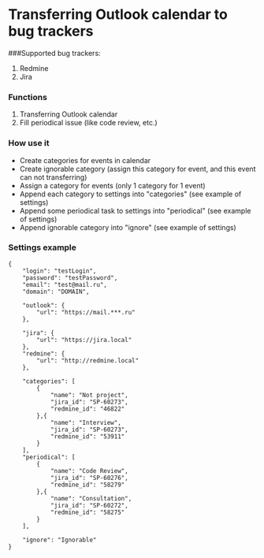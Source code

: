 # Transferring Outlook calendar to bug trackers


###Supported bug trackers:
1. Redmine
2. Jira

### Functions 

1. Transferring Outlook calendar 
2. Fill periodical issue (like code review, etc.)

### How use it
* Create categories for events in calendar
* Create ignorable category (assign this category for event, and this event can not transferring)
* Assign a category for events (only 1 category for 1 event)
* Append each category to settings into "categories" (see example of settings)
* Append some periodical task to settings into "periodical" (see example of settings)
* Append ignorable category into "ignore" (see example of settings)

### Settings example

```
{
    "login": "testLogin",
    "password": "testPassword",
    "email": "test@mail.ru",
    "domain": "DOMAIN",

    "outlook": {
        "url": "https://mail.***.ru"
    },

    "jira": {
        "url": "https://jira.local"
    },
    "redmine": {
        "url": "http://redmine.local"
    },

    "categories": [
        {
            "name": "Not project",
            "jira_id": "SP-60273",
            "redmine_id": "46822"
        },{
            "name": "Interview",
            "jira_id": "SP-60273",
            "redmine_id": "53911"
        }
    ],
    "periodical": [
        {
            "name": "Code Review",
            "jira_id": "SP-60276",
            "redmine_id": "58279"
        },{
            "name": "Consultation",
            "jira_id": "SP-60272",
            "redmine_id": "58275"
        }
    ],

    "ignore": "Ignorable"
}
```
